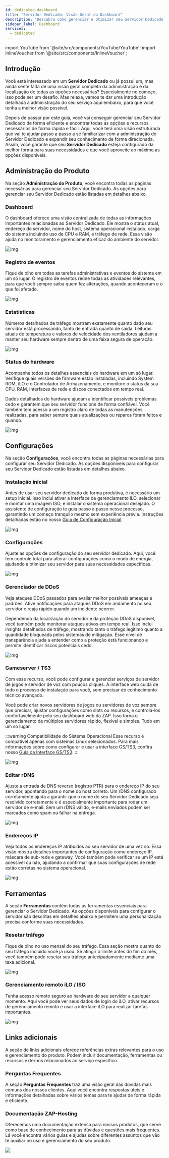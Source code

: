 ```yaml
---
id: dedicated-dashboard
title: "Servidor Dedicado: Visão Geral do Dashboard"
description: "Descubra como gerenciar e otimizar seu Servidor Dedicado de forma eficiente com uma visão clara dos principais recursos e ferramentas de administração → Saiba mais agora"
sidebar_label: Dashboard
services:
  - dedicated
---
```


import YouTube from '@site/src/components/YouTube/YouTube';
import InlineVoucher from '@site/src/components/InlineVoucher';

## Introdução

Você está interessado em um **Servidor Dedicado** ou já possui um, mas ainda sente falta de uma visão geral completa da administração e da localização de todas as opções necessárias? Especialmente no começo, isso pode ser um desafio. Mas relaxa, vamos te dar uma introdução detalhada à administração do seu serviço aqui embaixo, para que você tenha a melhor visão possível.

Depois de passar por este guia, você vai conseguir gerenciar seu Servidor Dedicado de forma eficiente e encontrar todas as opções e recursos necessários de forma rápida e fácil. Aqui, você terá uma visão estruturada que vai te ajudar passo a passo a se familiarizar com a administração do Servidor Dedicado e expandir seu conhecimento de forma direcionada. Assim, você garante que seu **Servidor Dedicado** esteja configurado da melhor forma para suas necessidades e que você aproveite ao máximo as opções disponíveis.

<InlineVoucher />

## Administração do Produto

Na seção **Administração do Produto**, você encontra todas as páginas necessárias para gerenciar seu Servidor Dedicado. As opções para gerenciar seu Servidor Dedicado estão listadas em detalhes abaixo. 



### Dashboard

O dashboard oferece uma visão centralizada de todas as informações importantes relacionadas ao Servidor Dedicado. Ele mostra o status atual, endereço do servidor, nome do host, sistema operacional instalado, carga do sistema incluindo uso de CPU e RAM, e tráfego de rede. Essa visão ajuda no monitoramento e gerenciamento eficaz do ambiente do servidor.

![img](https://screensaver01.zap-hosting.com/index.php/s/QEnaS6N7MqHejtk/preview)



### Registro de eventos

Fique de olho em todas as tarefas administrativas e eventos do sistema em um só lugar. O registro de eventos reúne todas as atividades relevantes, para que você sempre saiba quem fez alterações, quando aconteceram e o que foi afetado.

![img](https://screensaver01.zap-hosting.com/index.php/s/akKpTx2XzDKy7qc/preview)



### Estatísticas
Números detalhados de tráfego mostram exatamente quanto dado seu servidor está processando, tanto de entrada quanto de saída. Leituras atuais de temperatura e valores de velocidade dos ventiladores ajudam a manter seu hardware sempre dentro de uma faixa segura de operação.

![img](https://screensaver01.zap-hosting.com/index.php/s/B7yLamtJrdALpPb/preview)



### Status do hardware

Acompanhe todos os detalhes essenciais do hardware em um só lugar. Verifique quais versões de firmware estão instaladas, incluindo System ROM, iLO e o Controlador de Armazenamento, e monitore o status da sua CPU, RAM, interfaces de rede e discos conectados em tempo real.

Dados detalhados do hardware ajudam a identificar possíveis problemas cedo e garantem que seu servidor funcione de forma confiável. Você também tem acesso a um registro claro de todas as manutenções realizadas, para saber sempre quais atualizações ou reparos foram feitos e quando.

![img](https://screensaver01.zap-hosting.com/index.php/s/9CsZGarzsdMP5Ea/preview)

## Configurações

Na seção **Configurações**, você encontra todas as páginas necessárias para configurar seu Servidor Dedicado. As opções disponíveis para configurar seu Servidor Dedicado estão listadas em detalhes abaixo.

### Instalação inicial
Antes de usar seu servidor dedicado de forma produtiva, é necessário um setup inicial. Isso inclui ativar a interface de gerenciamento iLO, selecionar e montar uma imagem ISO, e instalar o sistema operacional desejado. O assistente de configuração te guia passo a passo nesse processo, garantindo um começo tranquilo mesmo sem experiência prévia. Instruções detalhadas estão no nosso [Guia de Configuração Inicial](dedicated-setup.md).

![img](https://screensaver01.zap-hosting.com/index.php/s/MnZKXAGGTqs9Xdp/download)

### Configurações

Ajuste as opções de configuração do seu servidor dedicado. Aqui, você tem controle total para alterar configurações como o modo de energia, ajudando a otimizar seu servidor para suas necessidades específicas.

![img](https://screensaver01.zap-hosting.com/index.php/s/WiHSELJNc5icsyQ/preview)



### Gerenciador de DDoS

Veja ataques DDoS passados para avaliar melhor possíveis ameaças e padrões. Ative notificações para ataques DDoS em andamento no seu servidor e reaja rápido quando um incidente ocorrer.

Dependendo da localização do servidor e da proteção DDoS disponível, você também pode monitorar ataques ativos em tempo real. Isso inclui insights detalhados de tráfego, mostrando tanto o tráfego legítimo quanto a quantidade bloqueada pelos sistemas de mitigação. Esse nível de transparência ajuda a entender como a proteção está funcionando e permite identificar riscos potenciais cedo.

![img](https://screensaver01.zap-hosting.com/index.php/s/ScCCCY52CMLgfyE/preview)



### Gameserver / TS3

Com esse recurso, você pode configurar e gerenciar serviços de servidor de jogos e servidor de voz com poucos cliques. A interface web cuida de todo o processo de instalação para você, sem precisar de conhecimento técnico avançado.

Você pode criar novos servidores de jogos ou servidores de voz sempre que precisar, ajustar configurações como slots ou recursos, e controlá-los confortavelmente pelo seu dashboard web da ZAP. Isso torna o gerenciamento de múltiplos servidores rápido, flexível e simples. Tudo em um só lugar.

:::warning Compatibilidade do Sistema Operacional 
Esse recurso é compatível apenas com sistemas Linux selecionados. Para mais informações sobre como configurar e usar a interface GS/TS3, confira nosso [Guia da Interface GS/TS3](dedicated-linux-gs-interface.md).
:::

![img](https://screensaver01.zap-hosting.com/index.php/s/nd6YF93omGcApC8/preview)



### Editar rDNS

Ajuste a entrada de DNS reverso (registro PTR) para o endereço IP do seu servidor, apontando para o nome do host correto. Um rDNS configurado corretamente ajuda a garantir que o nome do seu Servidor Dedicado seja resolvido corretamente e é especialmente importante para rodar um servidor de e-mail. Sem um rDNS válido, e-mails enviados podem ser marcados como spam ou falhar na entrega.

![img](https://screensaver01.zap-hosting.com/index.php/s/LpdMgD6T39tXiNK/preview)



### Endereços IP

Veja todos os endereços IP atribuídos ao seu servidor de uma vez só. Essa visão mostra detalhes importantes de configuração como endereço IP, máscara de sub-rede e gateway. Você também pode verificar se um IP está acessível ou não, ajudando a confirmar que suas configurações de rede estão corretas no sistema operacional.

![img](https://screensaver01.zap-hosting.com/index.php/s/a64XRkWn2EA4Nef/preview)



## Ferramentas

A seção **Ferramentas** contém todas as ferramentas essenciais para gerenciar o Servidor Dedicado. As opções disponíveis para configurar o servidor são descritas em detalhes abaixo e permitem uma personalização precisa conforme suas necessidades.



### Resetar tráfego

Fique de olho no uso mensal do seu tráfego. Essa seção mostra quanto do seu tráfego incluído você já usou. Se atingir o limite antes do fim do mês, você também pode resetar seu tráfego antecipadamente mediante uma taxa adicional.

![img](https://screensaver01.zap-hosting.com/index.php/s/5Z38eyRdntF6ict/preview)



### Gerenciamento remoto iLO / ISO

Tenha acesso remoto seguro ao hardware do seu servidor a qualquer momento. Aqui você pode ver seus dados de login do iLO, ativar recursos de gerenciamento remoto e usar a interface iLO para realizar tarefas importantes.

![img](https://screensaver01.zap-hosting.com/index.php/s/9SZMtCPDJgNZSZ6/preview)

## Links adicionais
A seção de links adicionais oferece referências extras relevantes para o uso e gerenciamento do produto. Podem incluir documentação, ferramentas ou recursos externos relacionados ao serviço específico.

### Perguntas Frequentes
A seção **Perguntas Frequentes** traz uma visão geral das dúvidas mais comuns dos nossos clientes. Aqui você encontra respostas úteis e informações detalhadas sobre vários temas para te ajudar de forma rápida e eficiente.

### Documentação ZAP-Hosting
Oferecemos uma documentação extensa para nossos produtos, que serve como base de conhecimento para as dúvidas e questões mais frequentes. Lá você encontra vários guias e ajudas sobre diferentes assuntos que vão te auxiliar no uso e gerenciamento do seu produto.

![](https://screensaver01.zap-hosting.com/index.php/s/n48ct6aZBrNq7eT/preview)


<InlineVoucher />